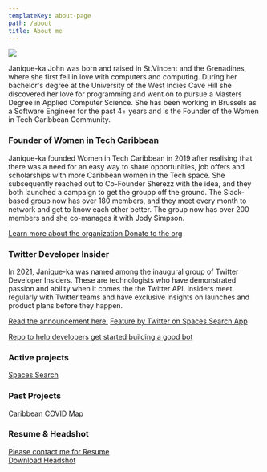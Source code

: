 ```yaml
---
templateKey: about-page
path: /about
title: About me
---
```



![](/img/Headshot.jpg)

Janique-ka John was born and raised in St.Vincent and the Grenadines, where she first fell in love with computers and computing. During her bachelor's degree at the University of the West Indies Cave Hill she discovered her love for programming and went on to pursue a Masters Degree in Applied Computer Science. She has been working in Brussels as a Software Engineer for the past 4+ years and is the Founder of the Women in Tech Caribbean Community.

### Founder of Women in Tech Caribbean

Janique-ka founded Women in Tech Caribbean in 2019 after realising that there was a need for an easy way to share opportunities, job offers and scholarships with more Caribbean women in the Tech space. She subsequently reached out to Co-Founder Sherezz with the idea, and they both launched a campaign to get the groupp off the ground. The Slack-based group now has over 180 members, and they meet every month to network and get to know each other better. The group now has over 200 members and she co-manages it with Jody Simpson.

<a href="http://www.womenintechcaribbean.com"> Learn more about the organization </a>
<a href="https://www.buymeacoffee.com/witcaribbean"> Donate to the org </a>

### Twitter Developer Insider

In 2021, Janique-ka was named among the inaugural group of Twitter Developer Insiders. These are technologists who have demonstrated passion and ability when it comes the the Twitter API. Insiders meet regularly with Twitter teams and have exclusive insights on launches and product plans before they happen.

<a href="https://twittercommunity.com/t/introducing-the-twitter-developer-insider-program/161002"> Read the announcement here.</a>
<a href="https://developer.twitter.com/en/blog/success-stories/spaces-search"> Feature by Twitter on Spaces Search App </a>

<a href="https://github.com/luvi/botstarter"> Repo to help developers get started building a good bot </a>


### Active projects

<a href="https://www.spacessearch.com"> Spaces Search </a>

### Past Projects

<a href="www.caricovidmap.com"> Caribbean COVID Map </a>

### Resume & Headshot

<a href="" download>Please contact me for Resume</a> <br>
<a href="/img/Headshot.jpg" download>Download Headshot </a>
